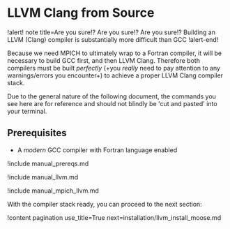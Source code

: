 # LLVM Clang from Source

!alert! note title=Are you sure!? Are you sure!? Are you sure!?
Building an LLVM (Clang) compiler is substantially more difficult than GCC
!alert-end!

Because we need MPICH to ultimately wrap to a Fortran compiler, it will be necessary to build GCC
first, and then LLVM Clang. Therefore both compilers must be built *perfectly* (+you *really* need
to pay attention to any warnings/errors you encounter+) to achieve a proper LLVM Clang compiler
stack.

Due to the general nature of the following document, the commands you see here are for reference and
should not blindly be 'cut and pasted' into your terminal.

## Prerequisites

- A *modern* GCC compiler with Fortran language enabled

!include manual_prereqs.md

!include manual_llvm.md

!include manual_mpich_llvm.md


With the compiler stack ready, you can proceed to the next section:

!content pagination use_title=True
                    next=installation/llvm_install_moose.md
